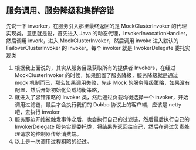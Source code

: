 ## 服务调用、服务降级和集群容错

先说一下 invorker，在服务引入那里最终返回的是 MockClusterInvoker 的代理实现类，意思就是说，首先进入 Java 的动态代理，InvokerInvocationHandler，然后调用 invork，进入 MockClusterInvoker，然后调用 invoke 进入默认的 FailoverClusterInvoker 的 invoker。每个 invoker 就是 InvokerDelegate 委托实现类

1. 根据我上面说的，其实从服务目录获取所有的提供者 Invokers，在经过 MockClusterInvoker 的时候，如果配置了服务降级，服务降级就是通过 mock 机制而已，那么如果调用失败，先走 Mock 的服务降级策略，如果没有配置，然后开始初始化负载均衡策略，
2. 就进入了容错策略的 Invoker 类，然后通过负载均衡选择一个 invoker，开始调用过滤链，最后才会执行我们的 Dubbo 协议上的客户端，应该是 netty 吧，去执行 invoker
3. 服务那边开始被触发事件之后，也会执行自己的过滤链，然后最后执行自己的 InvokerDelegate 服务实现委托类，将结果先返回给自己，然后在通过负责处理请求的控制器传给消费端。
4. 以上是一次调用过程粗略的经过。
